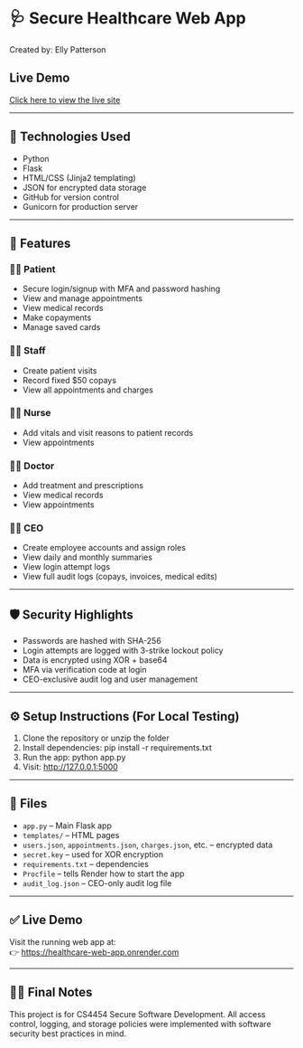 # 🩺 Secure Healthcare Web App

Created by: Elly Patterson  
## Live Demo
[Click here to view the live site](https://healthcare-web-app.onrender.com)

---

## 🔧 Technologies Used
- Python
- Flask
- HTML/CSS (Jinja2 templating)
- JSON for encrypted data storage
- GitHub for version control
- Gunicorn for production server

---

## 🚀 Features

### 🧑‍⚕️ Patient
- Secure login/signup with MFA and password hashing
- View and manage appointments
- View medical records
- Make copayments
- Manage saved cards

### 🧑‍💼 Staff
- Create patient visits
- Record fixed $50 copays
- View all appointments and charges

### 👩‍⚕️ Nurse
- Add vitals and visit reasons to patient records
- View appointments

### 👨‍⚕️ Doctor
- Add treatment and prescriptions
- View medical records
- View appointments

### 👩‍💼 CEO
- Create employee accounts and assign roles
- View daily and monthly summaries
- View login attempt logs
- View full audit logs (copays, invoices, medical edits)

---

## 🛡️ Security Highlights
- Passwords are hashed with SHA-256
- Login attempts are logged with 3-strike lockout policy
- Data is encrypted using XOR + base64
- MFA via verification code at login
- CEO-exclusive audit log and user management

---

## ⚙️ Setup Instructions (For Local Testing)
1. Clone the repository or unzip the folder
2. Install dependencies:
   pip install -r requirements.txt
3. Run the app:
   python app.py
4. Visit:
   http://127.0.0.1:5000

---

## 📁 Files
- `app.py` – Main Flask app
- `templates/` – HTML pages
- `users.json`, `appointments.json`, `charges.json`, etc. – encrypted data
- `secret.key` – used for XOR encryption
- `requirements.txt` – dependencies
- `Procfile` – tells Render how to start the app
- `audit_log.json` – CEO-only audit log file

---

## ✅ Live Demo
Visit the running web app at:  
👉 https://healthcare-web-app.onrender.com

---

## 👩‍🏫 Final Notes
This project is for CS4454 Secure Software Development. All access control, logging, and storage policies were implemented with software security best practices in mind.
